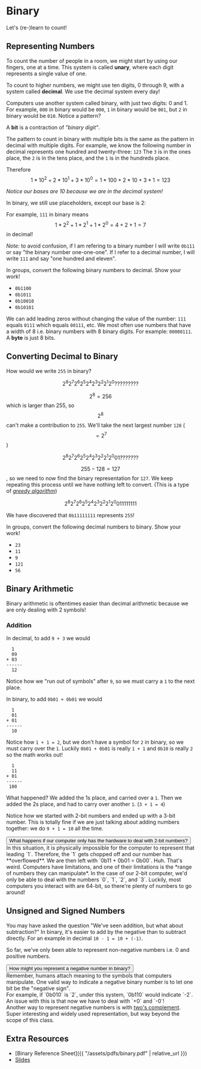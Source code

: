# Binary

Let's (re-)learn to count!

## Representing Numbers

To count the number of people in a room, we might start by using our fingers, one at a time. This system is called **unary**, where each digit represents a single value of one.

To count to higher numbers, we might use ten digits, 0 through 9, with a system called **decimal**. We use the decimal system every day!

Computers use another system called binary, with just two digits: 0 and 1.
For example, `000` in binary would be `000`, `1` in binary would be `001`, but `2` in binary would be `010`. Notice a pattern?

A **bit** is a contraction of *"binary digit"*.

The pattern to count in binary with multiple bits is the same as the pattern in decimal with multiple digits.
For example, we know the following number in decimal represents one hundred and twenty-three: `123`
The `3` is in the ones place, the `2` is in the tens place, and the `1` is in the hundreds place.

Therefore $$ 1*10^2 + 2*10^1 + 3*10^0 = 1*100 + 2*10 + 3*1 = 123 $$

*Notice our bases are 10 because we are in the decimal system!*

In binary, we still use placeholders, except our base is 2:

For example, `111` in binary means $$ 1*2^2 + 1*2^1 + 1*2^0 = 4 + 2 + 1 = 7 $$ in decimal!

*Note*: to avoid confusion, if I am refering to a binary number I will write `0b111` or say "the binary number one-one-one". If I refer to a decimal number, I will write `111` and say "one hundred and eleven".

In groups, convert the following binary numbers to decimal. Show your work!

* `0b1100`
* `0b1011`
* `0b10010`
* `0b10101`

We can add leading zeros without changing the value of the number: `111` equals `0111` which equals `00111`, etc. We most often use numbers that have a width of 8 i.e. binary numbers with 8 binary digits. For example: `00000111`. A **byte** is just 8 bits.

## Converting Decimal to Binary

How would we write `255` in binary?

```math

2^8   2^7    2^6    2^5    2^4    2^3    2^2    2^1    2^0

?      ?      ?      ?      ?      ?      ?      ?      ?

```

$$ 2^8 = 256 $$ which is larger than 255, so $$ 2^8 $$ can't make a contribution to `255`. We'll take the next largest number `128` ($$ = 2^7 $$)

```math

2^8    2^7    2^6    2^5    2^4    2^3    2^2    2^1    2^0

0      1      ?      ?      ?      ?      ?      ?      ?

```

$$ 255 - 128 = 127 $$, so we need to now find the binary representation for `127`. We keep repeating this process until we have nothing left to convert. (This is a type of *[greedy algorithm](https://en.wikipedia.org/wiki/Greedy_algorithm)*)

```math

2^8    2^7    2^6    2^5    2^4    2^3    2^2    2^1    2^0

0      1      1      1      1      1      1      1      1

```

We have discovered that `0b11111111` represents `255`!

In groups, convert the following decimal numbers to binary. Show your work!

* `23`
* `11`
* `9`
* `121`
* `56`

## Binary Arithmetic

Binary arithmetic is oftentimes easier than decimal arithmetic because we are only dealing with 2 symbols!

### Addition

In decimal, to add `9 + 3` we would

```text
  1
  09
+ 03
------
  12
```

Notice how we "run out of symbols" after `9`, so we must carry a `1` to the next place.

In binary, to add `0b01 + 0b01` we would

```text
  1
  01
+ 01
------
  10
```

Notice how `1 + 1 = 2`, but we don't have a symbol for `2` in binary, so we must carry over the `1`. Luckily `0b01 + 0b01` is really `1 + 1` and `0b10` is really `2` so the math works out!

```text
  1
  11
+ 01
------
 100
```

What happened? We added the 1s place, and carried over a `1`. Then we added the 2s place, and had to carry over another `1`. (`3 + 1 = 4`)

Notice how we started with 2-bit numbers and ended up with a 3-bit number. This is totally fine if we are just talking about adding numbers together: we do `9 + 1 = 10` all the time.

<button class="btn btn-outline-dark" type="button" data-bs-toggle="collapse" data-bs-target="#group-overflow" aria-expanded="false" aria-controls="group-overflow">
What happens if our computer only has the hardware to deal with 2-bit numbers?
<!-- How would we write <code class="language-plaintext highlighter-rouge">255</code> in binary? -->
</button>

<div class="collapse" id="group-overflow">
    <div>
        In this situation, it is physically impossible for the computer to represent that leading <span markdown="1">`1`</span>. Therefore, the <span markdown="1">`1`</span> gets chopped off and our number has <span markdown="1">**overflowed**</span>. We are then left with <span markdown="1">`0b11 + 0b01 = 0b00`</span>. Huh. That's weird. Computers have limitations, and one of their limitations is the <span markdown="1">*range of numbers they can manipulate*</span>. In the case of our 2-bit computer, we'd only be able to deal with the numbers <span markdown="1">`0`</span>, <span markdown="1">`1`</span>, <span markdown="1">`2`</span>, and <span markdown="1">`3`</span>. Luckily, most computers you interact with are 64-bit, so there're plenty of numbers to go around!
    </div>
</div>

<!-- ### Left Shifts

### Right Shifts -->

## Unsigned and Signed Numbers

You may have asked the question "We've seen addition, but what about subtraction?" In binary, it's easier to add by the negative than to subtract directly. For an example in decimal `10 - 1 = 10 + (-1)`.

So far, we've only been able to represent non-negative numbers i.e. 0 and positive numbers.

<button class="btn btn-outline-dark" type="button" data-bs-toggle="collapse" data-bs-target="#group-signed" aria-expanded="false" aria-controls="group-signed">
How might you represent a negative number in binary?
<!-- How would we write <code class="language-plaintext highlighter-rouge">255</code> in binary? -->
</button>

<div class="collapse" id="group-signed">
    <div>
        Remember, humans attach meaning to the symbols that computers manipulate. One valid way to indicate a negative binary number is to let one bit be the "negative sign".<br>
        For example, if <span markdown="1">`0b010`</span> is <span markdown="1">`2`</span>, under this system, <span markdown="1">`0b110`</span> would indicate <span markdown="1">`-2`</span>. An issue with this is that now we have to deal with <span markdown="1">`+0`</span> and <span markdown="1">`-0`</span>!<br>
        Another way to represent negative numbers is with <a href="https://www.allaboutcircuits.com/technical-articles/twos-complement-representation-theory-and-examples/">two's complement</a>. Super interesting and widely used representation, but way beyond the scope of this class.
    </div>
</div>

## Extra Resources

* [Binary Reference Sheet]({{ "/assets/pdfs/binary.pdf" | relative_url }})
* [Slides](slides/binary.pdf)
